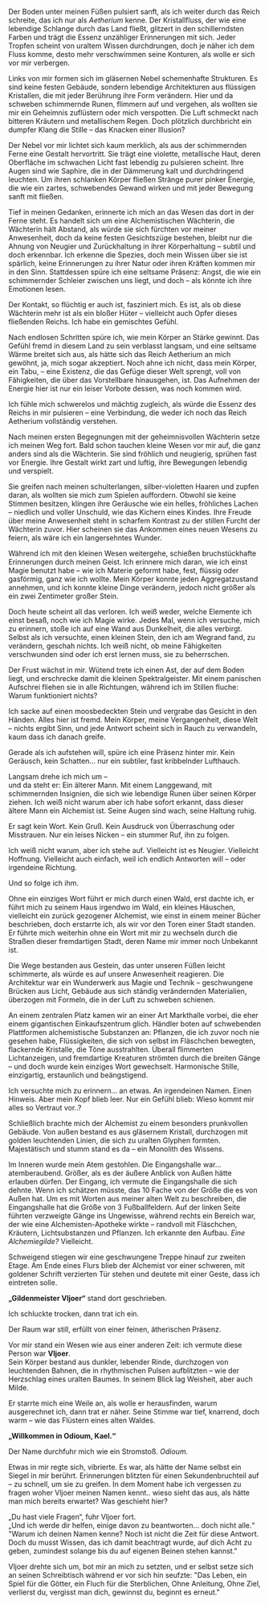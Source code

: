 Der Boden unter meinen Füßen pulsiert sanft, als ich weiter durch das Reich schreite, das ich nur als _Aetherium_ kenne. Der Kristallfluss, der wie eine lebendige Schlange durch das Land fließt, glitzert in den schillerndsten Farben und trägt die Essenz unzähliger Erinnerungen mit sich. Jeder Tropfen scheint von uraltem Wissen durchdrungen, doch je näher ich dem Fluss komme, desto mehr verschwimmen seine Konturen, als wolle er sich vor mir verbergen.

Links von mir formen sich im gläsernen Nebel schemenhafte Strukturen. Es sind keine festen Gebäude, sondern lebendige Architekturen aus flüssigen Kristallen, die mit jeder Berührung ihre Form verändern. Hier und da schweben schimmernde Runen, flimmern auf und vergehen, als wollten sie mir ein Geheimnis zuflüstern oder mich verspotten. Die Luft schmeckt nach bitteren Kräutern und metallischem Regen. Doch plötzlich durchbricht ein dumpfer Klang die Stille – das Knacken einer Illusion?

Der Nebel vor mir lichtet sich kaum merklich, als aus der schimmernden Ferne eine Gestalt hervortritt. Sie trägt eine violette, metallische Haut, deren Oberfläche im schwachen Licht fast lebendig zu pulsieren scheint. Ihre Augen sind wie Saphire, die in der Dämmerung kalt und durchdringend leuchten. Um ihren schlanken Körper fließen Stränge purer pinker Energie, die wie ein zartes, schwebendes Gewand wirken und mit jeder Bewegung sanft mit fließen.

Tief in meinen Gedanken, erinnerte ich mich an das Wesen das dort in der Ferne steht. Es handelt sich um eine Alchemistischen Wächterin, die Wächterin hält Abstand, als würde sie sich fürchten vor meiner Anwesenheit, doch da keine festen Gesichtszüge bestehen, bleibt nur die Ahnung von Neugier und Zurückhaltung in ihrer Körperhaltung – subtil und doch erkennbar. Ich erkenne die Spezies, doch mein Wissen über sie ist spärlich, keine Erinnerungen zu ihrer Natur oder ihren Kräften kommen mir in den Sinn. Stattdessen spüre ich eine seltsame Präsenz: Angst, die wie ein schimmernder Schleier zwischen uns liegt, und doch – als könnte ich ihre Emotionen lesen.

Der Kontakt, so flüchtig er auch ist, fasziniert mich. Es ist, als ob diese Wächterin mehr ist als ein bloßer Hüter – vielleicht auch Opfer dieses fließenden Reichs. Ich habe ein gemischtes Gefühl.

Nach endlosen Schritten spüre ich, wie mein Körper an Stärke gewinnt. Das Gefühl fremd in diesem Land zu sein verblasst langsam, und eine seltsame Wärme breitet sich aus, als hätte sich das Reich Aetherium an mich gewöhnt, ja, mich sogar akzeptiert. Noch ahne ich nicht, dass mein Körper, ein Tabu, – eine Existenz, die das Gefüge dieser Welt sprengt, voll von Fähigkeiten, die über das Vorstellbare hinausgehen, ist. Das Aufnehmen der Energie hier ist nur ein leiser Vorbote dessen, was noch kommen wird.

Ich fühle mich schwerelos und mächtig zugleich, als würde die Essenz des Reichs in mir pulsieren – eine Verbindung, die weder ich noch das Reich Aetherium vollständig verstehen.

Nach meinen ersten Begegnungen mit der geheimnisvollen Wächterin setze ich meinen Weg fort. Bald schon tauchen kleine Wesen vor mir auf, die ganz anders sind als die Wächterin. Sie sind fröhlich und neugierig, sprühen fast vor Energie. Ihre Gestalt wirkt zart und luftig, ihre Bewegungen lebendig und verspielt.

Sie greifen nach meinen schulterlangen, silber-violetten Haaren und zupfen daran, als wollten sie mich zum Spielen auffordern. Obwohl sie keine Stimmen besitzen, klingen ihre Geräusche wie ein helles, fröhliches Lachen – niedlich und voller Unschuld, wie das Kichern eines Kindes. Ihre Freude über meine Anwesenheit steht in scharfem Kontrast zu der stillen Furcht der Wächterin zuvor. Hier scheinen sie das Ankommen eines neuen Wesens zu feiern, als wäre ich ein langersehntes Wunder.

Während ich mit den kleinen Wesen weitergehe, schießen bruchstückhafte Erinnerungen durch meinen Geist. Ich erinnere mich daran, wie ich einst Magie benutzt habe – wie ich Materie geformt habe, fest, flüssig oder gasförmig, ganz wie ich wollte. Mein Körper konnte jeden Aggregatzustand annehmen, und ich konnte kleine Dinge verändern, jedoch nicht größer als ein zwei Zentimeter großer Stein.

Doch heute scheint all das verloren. Ich weiß weder, welche Elemente ich einst besaß, noch wie ich Magie wirke. Jedes Mal, wenn ich versuche, mich zu erinnern, stoße ich auf eine Wand aus Dunkelheit, die alles verbirgt. Selbst als ich versuchte, einen kleinen Stein, den ich am Wegrand fand, zu verändern, geschah nichts. Ich weiß nicht, ob meine Fähigkeiten verschwunden sind oder ich erst lernen muss, sie zu beherrschen.

Der Frust wächst in mir. Wütend trete ich einen Ast, der auf dem Boden liegt, und erschrecke damit die kleinen Spektralgeister. Mit einem panischen Aufschrei fliehen sie in alle Richtungen, während ich im Stillen fluche: Warum funktioniert nichts?

Ich sacke auf einen moosbedeckten Stein und vergrabe das Gesicht in den Händen. Alles hier ist fremd. Mein Körper, meine Vergangenheit, diese Welt – nichts ergibt Sinn, und jede Antwort scheint sich in Rauch zu verwandeln, kaum dass ich danach greife.

Gerade als ich aufstehen will, spüre ich eine Präsenz hinter mir. Kein Geräusch, kein Schatten… nur ein subtiler, fast kribbelnder Lufthauch.

Langsam drehe ich mich um –  
und da steht er: Ein älterer Mann. Mit einem Langgewand, mit schimmernden Insignien, die sich wie lebendige Runen über seinen Körper ziehen. Ich weiß nicht warum aber ich habe sofort erkannt, dass dieser ältere Mann ein Alchemist ist. Seine Augen sind wach, seine Haltung ruhig.

Er sagt kein Wort. Kein Gruß. Kein Ausdruck von Überraschung oder Misstrauen. Nur ein leises Nicken – ein stummer Ruf, ihn zu folgen.

Ich weiß nicht warum, aber ich stehe auf. Vielleicht ist es Neugier. Vielleicht Hoffnung. Vielleicht auch einfach, weil ich endlich Antworten will – oder irgendeine Richtung.

Und so folge ich ihm.

Ohne ein einziges Wort führt er mich durch einen Wald, erst dachte ich, er führt mich zu seinem Haus irgendwo im Wald, ein kleines Häuschen, vielleicht ein zurück gezogener Alchemist, wie einst in einem meiner Bücher beschrieben, doch erstarrte ich, als wir vor den Toren einer Stadt standen. Er führte mich weiterhin ohne ein Wort mit mir zu wechseln durch die Straßen dieser fremdartigen Stadt, deren Name mir immer noch Unbekannt ist.

Die Wege bestanden aus Gestein, das unter unseren Füßen leicht schimmerte, als würde es auf unsere Anwesenheit reagieren. Die Architektur war ein Wunderwerk aus Magie und Technik – geschwungene Brücken aus Licht, Gebäude aus sich ständig verändernden Materialien, überzogen mit Formeln, die in der Luft zu schweben schienen.

An einem zentralen Platz kamen wir an einer Art Markthalle vorbei, die eher einem gigantischen Einkaufszentrum glich. Händler boten auf schwebenden Plattformen alchemistische Substanzen an: Pflanzen, die ich zuvor noch nie gesehen habe, Flüssigkeiten, die sich von selbst im Fläschchen bewegten, flackernde Kristalle, die Töne ausstrahlten. Überall flimmerten Lichtanzeigen, und fremdartige Kreaturen strömten durch die breiten Gänge – und doch wurde kein einziges Wort gewechselt. Harmonische Stille, einzigartig, erstaunlich und beängstigend. 

Ich versuchte mich zu erinnern… an etwas. An irgendeinen Namen. Einen Hinweis. Aber mein Kopf blieb leer. Nur ein Gefühl blieb: Wieso kommt mir alles so Vertraut vor..?

Schließlich brachte mich der Alchemist zu einem besonders prunkvollen Gebäude. Von außen bestand es aus gläsernem Kristall, durchzogen mit golden leuchtenden Linien, die sich zu uralten Glyphen formten. Majestätisch und stumm stand es da – ein Monolith des Wissens.

Im Inneren wurde mein Atem gestohlen. Die Eingangshalle war… atemberaubend. Größer, als es der äußere Anblick von Außen hätte erlauben dürfen. Der Eingang, ich vermute die Eingangshalle die sich dehnte. Wenn ich schätzen müsste, das 10 Fache von der Größe die es von Außen hat. Um es mit Worten aus meiner alten Welt zu beschreiben, die Eingangshalle hat die Größe von 3 Fußballfeldern. Auf der linken Seite führten verzweigte Gänge ins Ungewisse, während rechts ein Bereich war, der wie eine Alchemisten-Apotheke wirkte – randvoll mit Fläschchen, Kräutern, Lichtsubstanzen und Pflanzen. Ich erkannte den Aufbau. _Eine Alchemiegilde?_ Vielleicht.

Schweigend stiegen wir eine geschwungene Treppe hinauf zur zweiten Etage. Am Ende eines Flurs blieb der Alchemist vor einer schweren, mit goldener Schrift verzierten Tür stehen und deutete mit einer Geste, dass ich eintreten solle.

**„Gildenmeister Vljoer“** stand dort geschrieben.

Ich schluckte trocken, dann trat ich ein.

Der Raum war still, erfüllt von einer feinen, ätherischen Präsenz.

Vor mir stand ein Wesen wie aus einer anderen Zeit: ich vermute diese Person war **Vljoer**.  
Sein Körper bestand aus dunkler, lebender Rinde, durchzogen von leuchtenden Bahnen, die in rhythmischen Pulsen aufblitzten – wie der Herzschlag eines uralten Baumes. In seinem Blick lag Weisheit, aber auch Milde.

Er starrte mich eine Weile an, als wolle er herausfinden, warum ausgerechnet ich, dann trat er näher. Seine Stimme war tief, knarrend, doch warm – wie das Flüstern eines alten Waldes.

**„Willkommen in Odioum, Kael.“**

Der Name durchfuhr mich wie ein Stromstoß. _Odioum._

Etwas in mir regte sich, vibrierte. Es war, als hätte der Name selbst ein Siegel in mir berührt. Erinnerungen blitzten für einen Sekundenbruchteil auf – zu schnell, um sie zu greifen.
In dem Moment habe ich vergessen zu fragen woher Vljoer meinen Namen kennt.. wieso sieht das aus, als hätte man mich bereits erwartet? Was geschieht hier?

„Du hast viele Fragen“, fuhr Vljoer fort.  
„Und ich werde dir helfen, einige davon zu beantworten… doch nicht alle.“
"Warum ich deinen Namen kenne? Noch ist nicht die Zeit für diese Antwort. Doch du musst Wissen, das ich damit beachtragt wurde, auf dich Acht zu geben, zumindest solange bis du auf eigenen Beinen stehen kannst."


Vljoer drehte sich um, bot mir an mich zu setzten, und er selbst setze sich an seinen Schreibtisch während er vor sich hin seufzte: "Das Leben, ein Spiel für die Götter, ein Fluch für die Sterblichen, Ohne Anleitung, Ohne Ziel, verlierst du, vergisst man dich, gewinnst du, beginnt es erneut." 
